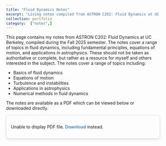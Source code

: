 ```yaml
---
title: "Fluid Dynamics Notes"
excerpt: "Living notes compiled from ASTRON C202: Fluid Dynamics at UC Berkeley."
collection: portfolio
category:  ["notes",]
---
```


This page contains my notes from ASTRON C202: Fluid Dynamics at UC Berkeley, compiled during the Fall 2025 semester.
The notes cover a range of topics in fluid dynamics, including fundamental principles, equations of motion,
and applications in astrophysics. These should not be taken as authoritative
or complete, but rather as a resource for myself and others interested in the subject. 
The notes cover a range of topics including:

- Basics of fluid dynamics
- Equations of motion
- Turbulence and instabilities
- Applications in astrophysics
- Numerical methods in fluid dynamics

The notes are available as a PDF which can be viewed below or downloaded directly.

<div class="cv-container">
  <object data="https://eliza-diggins.github.io/FluidDynamicsNotes/main.pdf" type="application/pdf" width="100%" height="700px">
    <p>Unable to display PDF file. <a href="https://eliza-diggins.github.io/FluidDynamicsNotes/main.pdf" class="download-link">Download</a> instead.</p>
  </object>
</div>

<style>
  h1 {
    text-align: center;
    font-size: 2.5em;
    margin-bottom: 20px;
  }

  .cv-container {
    border: 1px solid #ddd;
    border-radius: 10px;
    padding: 15px;
    box-shadow: 0 4px 8px rgba(0, 0, 0, 0.1);
    margin-bottom: 20px;
  }

  .download-link {
    color: #4a90e2;
    text-decoration: none;
    font-weight: bold;
  }

  .download-link:hover {
    text-decoration: underline;
    color: #357ab8;
  }
</style>